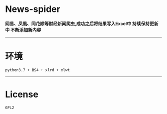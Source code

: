# News-spider

**网易、凤凰、同花顺等财经新闻爬虫,成功之后将结果写入Excel中  持续保持更新中 不断添加新内容**

---

# 环境

``python3.7 + BS4 + xlrd + xlwt``

---

# License

``GPL2``
